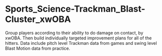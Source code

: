 # Sports_Science-Trackman_Blast-Cluster_xwOBA
Group players according to their ability to do damage on contact, by xwOBA. Then build individually targeted improvement plans for all of the hitters. Data include pitch level Trackman data from games and swing level Blast Motion data from practice.
